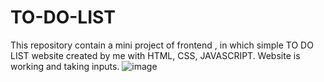 # TO-DO-LIST
This repository contain a mini project of frontend , in which simple TO DO LIST website created by me with HTML, CSS, JAVASCRIPT. Website is working and taking inputs. 
![image](https://github.com/mahakPandeyOfficial/TO-DO-LIST/assets/116765334/814acf31-c3ea-4370-be21-95032254d33e)
